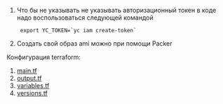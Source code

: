 1. Что бы не указывать не указывать авторизационный токен в коде надо воспользоваться следующей командой
    
      
        export YC_TOKEN=`yc iam create-token`
        
2. Создать свой образ ami можно при помощи Packer

  Конфигурация terraform:

  1. [main.tf](https://github.com/tarsepav/devops-netology/blob/main/terraform-02/main.tf)
  1. [output.tf](https://github.com/tarsepav/devops-netology/blob/main/terraform-02/output.tf)
  1. [variables.tf](https://github.com/tarsepav/devops-netology/blob/main/terraform-02/variables.tf)
  1. [versions.tf](https://github.com/tarsepav/devops-netology/blob/main/terraform-02/versions.tf)
